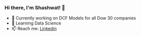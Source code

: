 ### Hi there, I'm Shashwat! 👋

<!--
**shashwat73/shashwat73** is a ✨ _special_ ✨ repository because its `README.md` (this file) appears on your GitHub profile.

Here are some ideas to get you started:
-->
- 🔭 Currently working on DCF Models for all Dow 30 companies
- 🌱 Learning Data Science
- 📫 Reach me: [Linkedin](https://www.linkedin.com/in/shashwat-sharma-30888b217/)


